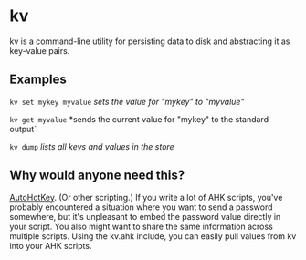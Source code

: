 # kv

kv is a command-line utility for persisting data to disk and abstracting it as key-value pairs.

## Examples
`kv set mykey myvalue` *sets the value for "mykey" to "myvalue"*

`kv get myvalue` *sends the current value for "mykey" to the standard output`

`kv dump` *lists all keys and values in the store*

## Why would anyone need this?
[AutoHotKey](https://www.autohotkey.com/). (Or other scripting.) If you write a lot of AHK scripts, you've probably encountered a situation where you want to send a password somewhere, but it's unpleasant to embed the password value directly in your script. You also might want to share the same information across multiple scripts. Using the kv.ahk include, you can easily pull values from kv into your AHK scripts.

